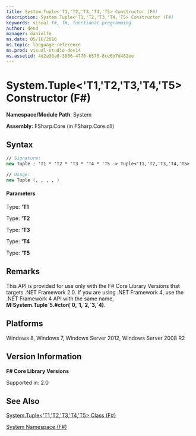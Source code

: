 ```yaml
---
title: System.Tuple<'T1,'T2,'T3,'T4,'T5> Constructor (F#)
description: System.Tuple<'T1,'T2,'T3,'T4,'T5> Constructor (F#)
keywords: visual f#, f#, functional programming
author: dend
manager: danielfe
ms.date: 05/16/2016
ms.topic: language-reference
ms.prod: visual-studio-dev14
ms.assetid: 4d2a36a0-3806-4776-b576-8ce6b7d482ee 
---
```


# System.Tuple<'T1,'T2,'T3,'T4,'T5> Constructor (F#)

**Namespace/Module Path**: System

**Assembly**: FSharp.Core (in FSharp.Core.dll)


## Syntax

```fsharp
// Signature:
new Tuple : 'T1 * 'T2 * 'T3 * 'T4 * 'T5 -> Tuple<'T1,'T2,'T3,'T4,'T5>

// Usage:
new Tuple (, , , , )
```

#### Parameters
Type: **'T1**


Type: **'T2**


Type: **'T3**


Type: **'T4**


Type: **'T5**




## Remarks
This API is provided for use only with the F# Core Library Versions that targets .NET Framework 2.0. If you are using .NET Framework 4, use the .NET Framework 4 API with the same name, **M:System.Tuple&#96;5.#ctor(&#96;0,&#96;1,&#96;2,&#96;3,&#96;4)**.


## Platforms
Windows 8, Windows 7, Windows Server 2012, Windows Server 2008 R2


## Version Information
**F# Core Library Versions**

Supported in: 2.0




## See Also
[System.Tuple&#60;'T1,'T2,'T3,'T4,'T5&#62; Class &#40;F&#35;&#41;](System.Tuple%5B%27T1%2C%27T2%2C%27T3%2C%27T4%2C%27T5%5D-Class-%5BFSharp%5D.md)

[System Namespace &#40;F&#35;&#41;](System-Namespace-%5BFSharp%5D.md)


